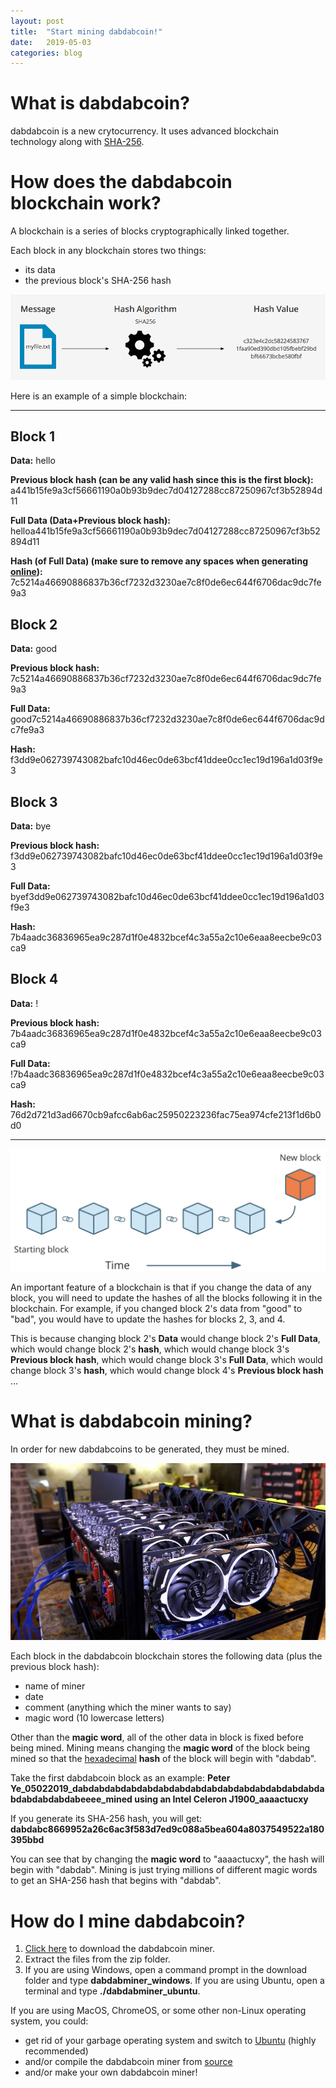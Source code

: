 ```yaml
---
layout: post
title:  "Start mining dabdabcoin!"
date:   2019-05-03
categories: blog
---
```


# What is dabdabcoin?
dabdabcoin is a new crytocurrency. It uses advanced blockchain technology along with [SHA-256](https://en.wikipedia.org/wiki/SHA-2).

# How does the dabdabcoin blockchain work?
A blockchain is a series of blocks cryptographically linked together.

Each block in any blockchain stores two things:
- its data
- the previous block's SHA-256 hash

![SHA-256](/iii/2019/05/03/sha256.png)

Here is an example of a simple blockchain:

---

## Block 1

**Data:** hello

**Previous block hash (can be any valid hash since this is the first block):** a441b15fe9a3cf56661190a0b93b9dec7d04127288cc87250967cf3b52894d11

**Full Data (Data+Previous block hash):** helloa441b15fe9a3cf56661190a0b93b9dec7d04127288cc87250967cf3b52894d11

**Hash (of Full Data) (make sure to remove any spaces when generating [online](https://emn178.github.io/online-tools/sha256.html)):** 7c5214a46690886837b36cf7232d3230ae7c8f0de6ec644f6706dac9dc7fe9a3

## Block 2

**Data:** good

**Previous block hash:** 7c5214a46690886837b36cf7232d3230ae7c8f0de6ec644f6706dac9dc7fe9a3

**Full Data:** good7c5214a46690886837b36cf7232d3230ae7c8f0de6ec644f6706dac9dc7fe9a3

**Hash:** f3dd9e062739743082bafc10d46ec0de63bcf41ddee0cc1ec19d196a1d03f9e3

## Block 3

**Data:** bye

**Previous block hash:** f3dd9e062739743082bafc10d46ec0de63bcf41ddee0cc1ec19d196a1d03f9e3

**Full Data:** byef3dd9e062739743082bafc10d46ec0de63bcf41ddee0cc1ec19d196a1d03f9e3

**Hash:** 7b4aadc36836965ea9c287d1f0e4832bcef4c3a55a2c10e6eaa8eecbe9c03ca9

## Block 4

**Data:** !

**Previous block hash:** 7b4aadc36836965ea9c287d1f0e4832bcef4c3a55a2c10e6eaa8eecbe9c03ca9

**Full Data:** !7b4aadc36836965ea9c287d1f0e4832bcef4c3a55a2c10e6eaa8eecbe9c03ca9

**Hash:** 76d2d721d3ad6670cb9afcc6ab6ac25950223236fac75ea974cfe213f1d6b0d0

---

![Blockchain](/iii/2019/05/03/blockchain.png)

An important feature of a blockchain is that if you change the data of any block, you will need to update the hashes of all the blocks following it in the blockchain. For example, if you changed block 2's data from "good" to "bad", you would have to update the hashes for blocks 2, 3, and 4.

This is because changing block 2's **Data** would change block 2's **Full Data**, which would change block 2's **hash**, which would change block 3's **Previous block hash**, which would change block 3's **Full Data**, which would change block 3's **hash**, which would change block 4's **Previous block hash** ...

# What is dabdabcoin mining?
In order for new dabdabcoins to be generated, they must be mined.

![mining](/iii/2019/05/03/mining.jpg)

Each block in the dabdabcoin blockchain stores the following data (plus the previous block hash):
- name of miner
- date
- comment (anything which the miner wants to say)
- magic word (10 lowercase letters)

Other than the **magic word**, all of the other data in block is fixed before being mined. Mining means changing the **magic word** of the block being mined so that the [hexadecimal](https://whatis.techtarget.com/definition/hexadecimal) **hash** of the block will begin with "dabdab".

Take the first dabdabcoin block as an example: **Peter Ye_05022019_dabdabdabdabdabdabdabdabdabdabdabdabdabdabdabdabdabdabdabdabeeee_mined using an Intel Celeron J1900_aaaactucxy**

If you generate its SHA-256 hash, you will get: **dabdabc8669952a26c6ac3f583d7ed9c088a5bea604a8037549522a180395bbd**

You can see that by changing the **magic word** to "aaaactucxy", the hash will begin with "dabdab". Mining is just trying millions of different magic words to get an SHA-256 hash that begins with "dabdab".

# How do I mine dabdabcoin?
1. [Click here](/iii/2019/05/03/dabdabminer_binaries.zip) to download the dabdabcoin miner.
2. Extract the files from the zip folder.
3. If you are using Windows, open a command prompt in the download folder and type **dabdabminer_windows**. If you are using Ubuntu, open a terminal and type **./dabdabminer_ubuntu**.

If you are using MacOS, ChromeOS, or some other non-Linux operating system, you could:
- get rid of your garbage operating system and switch to [Ubuntu](https://www.ubuntu.com/download/desktop) (highly recommended)
- and/or compile the dabdabcoin miner from [source](https://github.com/glenshields/dabdabcoin)
- and/or make your own dabdabcoin miner!

